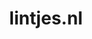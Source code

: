 ---
layout: post
title:  "lintjes.nl"
internal_url:  "/dutchgov/lintjes.nl.html"
subdomains_count: 4
all_subdomains_count: 11
urls_count: 4
ssl_rank: 0
http_rank: 70
url_link: /data/lintjes.nl/urls.txt
all_subdomains_link: /data/lintjes.nl/all_subdomains.txt
subdomains_link: /data/lintjes.nl/subdomains.txt
categories: dutchgov
---
